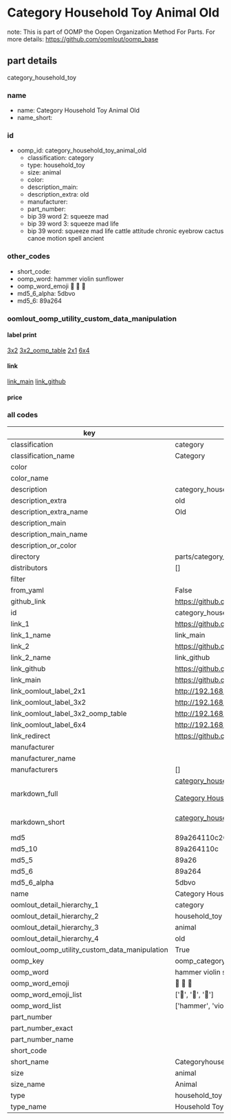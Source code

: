 # Category Household Toy Animal Old  

note: This is part of OOMP the Oopen Organization Method For Parts. For more details: https://github.com/oomlout/oomp_base

##  part details
  



category_household_toy



### name
* name: Category Household Toy Animal Old
* name_short: 
### id
* oomp_id: category_household_toy_animal_old
  * classification: category
  * type: household_toy
  * size: animal
  * color: 
  * description_main: 
  * description_extra: old
  * manufacturer: 
  * part_number: 
  * bip 39 word 2: squeeze mad
  * bip 39 word 3: squeeze mad life
  * bip 39 word: squeeze mad life cattle attitude chronic eyebrow cactus canoe motion spell ancient

### other_codes
* short_code: 
* oomp_word: hammer violin sunflower
* oomp_word_emoji :hammer: :violin: :sunflower:
* md5_6_alpha: 5dbvo
* md5_6: 89a264






### oomlout_oomp_utility_custom_data_manipulation
#### label print
[3x2](http://192.168.1.245:1112/?label=oomp%205dbvo)
[3x2_oomp_table](http://192.168.1.108:1112/?label=oomp%205dbvo)
[2x1](http://192.168.1.242:1112/?label=oomp%205dbvo)
[6x4](http://192.168.1.55:1112/?label=oomp%205dbvo)    

#### link

[link_main](https://github.com/oomlout/oomlout_oomp_version_1_messy/tree/main/parts/category_household_toy_animal_old) [link_github](https://github.com/oomlout/oomlout_oomp_version_1_messy/tree/main/parts/category_household_toy_animal_old)                             

#### price







### all codes 
| key | value |  
| --- | --- |  
| classification | category |  
| classification_name | Category |  
| color |  |  
| color_name |  |  
| description | category_household_toy |  
| description_extra | old |  
| description_extra_name | Old |  
| description_main |  |  
| description_main_name |  |  
| description_or_color |   |  
| directory | parts/category_household_toy_animal_old |  
| distributors | [] |  
| filter |  |  
| from_yaml | False |  
| github_link | https://github.com/oomlout/oomlout_oomp_part_src/tree/main/parts/category_household_toy_animal_old |  
| id | category_household_toy_animal_old |  
| link_1 | https://github.com/oomlout/oomlout_oomp_version_1_messy/tree/main/parts/category_household_toy_animal_old |  
| link_1_name | link_main |  
| link_2 | https://github.com/oomlout/oomlout_oomp_version_1_messy/tree/main/parts/category_household_toy_animal_old |  
| link_2_name | link_github |  
| link_github | https://github.com/oomlout/oomlout_oomp_version_1_messy/tree/main/parts/category_household_toy_animal_old |  
| link_main | https://github.com/oomlout/oomlout_oomp_version_1_messy/tree/main/parts/category_household_toy_animal_old |  
| link_oomlout_label_2x1 | http://192.168.1.242:1112/?label=oomp%205dbvo |  
| link_oomlout_label_3x2 | http://192.168.1.245:1112/?label=oomp%205dbvo |  
| link_oomlout_label_3x2_oomp_table | http://192.168.1.108:1112/?label=oomp%205dbvo |  
| link_oomlout_label_6x4 | http://192.168.1.55:1112/?label=oomp%205dbvo |  
| link_redirect | https://github.com/oomlout/oomlout_oomp_version_1_messy/tree/main/parts/category_household_toy_animal_old |  
| manufacturer |  |  
| manufacturer_name |  |  
| manufacturers | [] |  
| markdown_full | [category_household_toy_animal_old](none)<br>[](none)<br>[Category Household Toy Animal Old](none)<br><br> |  
| markdown_short | [category_household_toy_animal_old](none)<br><br> |  
| md5 | 89a264110c200a28a187524502a16e9c |  
| md5_10 | 89a264110c |  
| md5_5 | 89a26 |  
| md5_6 | 89a264 |  
| md5_6_alpha | 5dbvo |  
| name | Category Household Toy Animal Old |  
| oomlout_detail_hierarchy_1 | category |  
| oomlout_detail_hierarchy_2 | household_toy |  
| oomlout_detail_hierarchy_3 | animal |  
| oomlout_detail_hierarchy_4 | old |  
| oomlout_oomp_utility_custom_data_manipulation | True |  
| oomp_key | oomp_category_household_toy_animal_old |  
| oomp_word | hammer violin sunflower |  
| oomp_word_emoji | :hammer: :violin: :sunflower: |  
| oomp_word_emoji_list | [':hammer:', ':violin:', ':sunflower:'] |  
| oomp_word_list | ['hammer', 'violin', 'sunflower'] |  
| part_number |  |  
| part_number_exact |  |  
| part_number_name |  |  
| short_code |  |  
| short_name | Categoryhouseholdtoy |  
| size | animal |  
| size_name | Animal |  
| type | household_toy |  
| type_name | Household Toy |  
